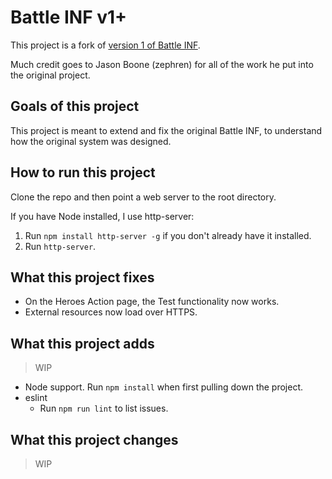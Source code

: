 # Battle INF v1+
This project is a fork of [version 1 of Battle INF](https://github.com/zephren/battle-inf).

Much credit goes to Jason Boone (zephren) for all of the work he put into the original project.

## Goals of this project
This project is meant to extend and fix the original Battle INF, to understand how the original system was designed.

## How to run this project
Clone the repo and then point a web server to the root directory.

If you have Node installed, I use http-server:

1. Run `npm install http-server -g` if you don't already have it installed.
2. Run `http-server`.

## What this project fixes
- On the Heroes Action page, the Test functionality now works.
- External resources now load over HTTPS.

## What this project adds
> WIP
- Node support. Run `npm install` when first pulling down the project.
- eslint
	- Run `npm run lint` to list issues.

## What this project changes
> WIP
